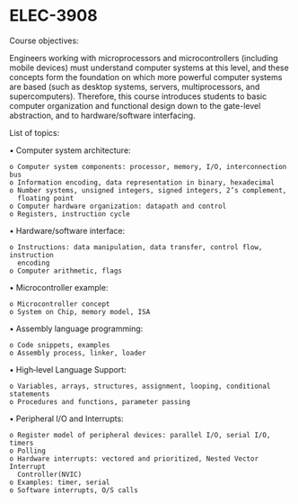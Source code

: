 # ELEC-3908

Course objectives:

Engineers working with microprocessors and microcontrollers (including mobile devices)
must understand computer systems at this level, and these concepts form the
foundation on which more powerful computer systems are based (such as desktop
systems, servers, multiprocessors, and supercomputers). Therefore, this course
introduces students to basic computer organization and functional design down to the
gate-level abstraction, and to hardware/software interfacing.

List of topics:

• Computer system architecture:

    o Computer system components: processor, memory, I/O, interconnection bus
    o Information encoding, data representation in binary, hexadecimal
    o Number systems, unsigned integers, signed integers, 2’s complement, 
      floating point
    o Computer hardware organization: datapath and control
    o Registers, instruction cycle
    
• Hardware/software interface:

    o Instructions: data manipulation, data transfer, control flow, instruction   
      encoding
    o Computer arithmetic, flags
    
• Microcontroller example:

    o Microcontroller concept
    o System on Chip, memory model, ISA
    
• Assembly language programming:

    o Code snippets, examples
    o Assembly process, linker, loader
    
• High‐level Language Support:

    o Variables, arrays, structures, assignment, looping, conditional statements
    o Procedures and functions, parameter passing
    
• Peripheral I/O and Interrupts:

    o Register model of peripheral devices: parallel I/O, serial I/O, timers
    o Polling
    o Hardware interrupts: vectored and prioritized, Nested Vector Interrupt
      Controller(NVIC)
    o Examples: timer, serial
    o Software interrupts, O/S calls
